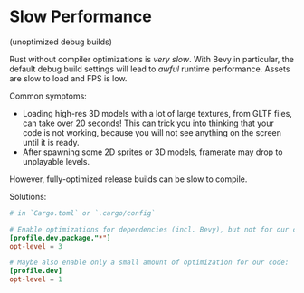 # Slow Performance

(unoptimized debug builds)

Rust without compiler optimizations is *very slow*. With Bevy in particular, the
default debug build settings will lead to *awful* runtime performance. Assets
are slow to load and FPS is low.

Common symptoms:
 - Loading high-res 3D models with a lot of large textures, from GLTF files, can
   take over 20 seconds! This can trick you into thinking that your code is not
   working, because you will not see anything on the screen until it is ready.
 - After spawning some 2D sprites or 3D models, framerate may drop to unplayable
   levels.

However, fully-optimized release builds can be slow to compile.

Solutions:

```toml
# in `Cargo.toml` or `.cargo/config`

# Enable optimizations for dependencies (incl. Bevy), but not for our code:
[profile.dev.package."*"]
opt-level = 3

# Maybe also enable only a small amount of optimization for our code:
[profile.dev]
opt-level = 1
```
